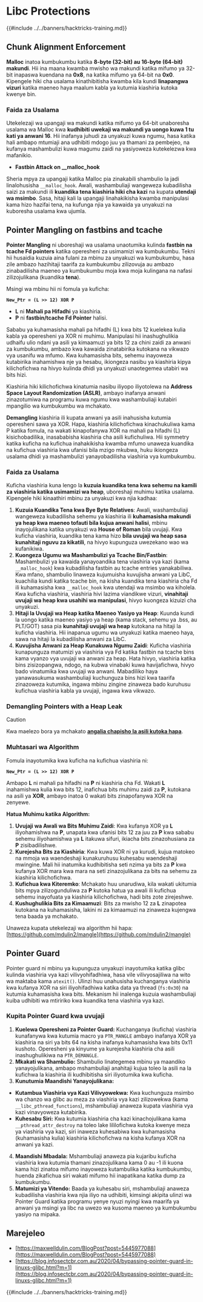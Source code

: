 # Libc Protections

{{#include ../../banners/hacktricks-training.md}}

## Chunk Alignment Enforcement

**Malloc** inatoa kumbukumbu katika **8-byte (32-bit) au 16-byte (64-bit) makundi**. Hii ina maana kwamba mwisho wa makundi katika mifumo ya 32-bit inapaswa kuendana na **0x8**, na katika mifumo ya 64-bit na **0x0**. Kipengele hiki cha usalama kinathibitisha kwamba kila kundi **linapangwa vizuri** katika maeneo haya maalum kabla ya kutumia kiashiria kutoka kwenye bin.

### Faida za Usalama

Utekelezaji wa upangaji wa makundi katika mifumo ya 64-bit unaboresha usalama wa Malloc kwa **kudhibiti uwekaji wa makundi ya uongo kuwa 1 tu kati ya anwani 16**. Hii inafanya juhudi za unyakuzi kuwa ngumu, hasa katika hali ambapo mtumiaji ana udhibiti mdogo juu ya thamani za pembejeo, na kufanya mashambulizi kuwa magumu zaidi na yasiyoweza kutekelezwa kwa mafanikio.

- **Fastbin Attack on \_\_malloc_hook**

Sheria mpya za upangaji katika Malloc pia zinakabili shambulio la jadi linalohusisha `__malloc_hook`. Awali, washambuliaji wangeweza kubadilisha saizi za makundi ili **kuandika tena kiashiria hiki cha kazi** na kupata **utendaji wa msimbo**. Sasa, hitaji kali la upangaji linahakikisha kwamba manipulasi kama hizo hazifai tena, na kufunga njia ya kawaida ya unyakuzi na kuboresha usalama kwa ujumla.

## Pointer Mangling on fastbins and tcache

**Pointer Mangling** ni uboreshaji wa usalama unaotumika kulinda **fastbin na tcache Fd pointers** katika operesheni za usimamizi wa kumbukumbu. Tekni hii husaidia kuzuia aina fulani za mbinu za unyakuzi wa kumbukumbu, hasa zile ambazo hazihitaji taarifa za kumbukumbu zilizovuja au ambazo zinabadilisha maeneo ya kumbukumbu moja kwa moja kulingana na nafasi zilizojulikana (kuandika **tena**).

Msingi wa mbinu hii ni fomula ya kuficha:

**`New_Ptr = (L >> 12) XOR P`**

- **L** ni **Mahali pa Hifadhi** ya kiashiria.
- **P** ni **fastbin/tcache Fd Pointer** halisi.

Sababu ya kuhamasisha mahali pa hifadhi (L) kwa bits 12 kuelekea kulia kabla ya operesheni ya XOR ni muhimu. Manipulasi hii inashughulikia udhaifu ulio ndani ya asili ya kimaamuzi ya bits 12 za chini zaidi za anwani za kumbukumbu, ambazo kwa kawaida zinatabirika kutokana na vikwazo vya usanifu wa mfumo. Kwa kuhamasisha bits, sehemu inayoweza kutabirika inahamishwa nje ya hesabu, ikiongeza nasibu ya kiashiria kipya kilichofichwa na hivyo kulinda dhidi ya unyakuzi unaotegemea utabiri wa bits hizi.

Kiashiria hiki kilichofichwa kinatumia nasibu iliyopo iliyotolewa na **Address Space Layout Randomization (ASLR)**, ambayo inafanya anwani zinazotumiwa na programu kuwa ngumu kwa washambuliaji kutabiri mpangilio wa kumbukumbu wa mchakato.

**Demangling** kiashiria ili kupata anwani ya asili inahusisha kutumia operesheni sawa ya XOR. Hapa, kiashiria kilichofichwa kinachukuliwa kama P katika fomula, na wakati kinapofanywa XOR na mahali pa hifadhi (L) kisichobadilika, inasababisha kiashiria cha asili kufichuliwa. Hii symmetry katika kuficha na kufichua inahakikisha kwamba mfumo unaweza kuandika na kufichua viashiria kwa ufanisi bila mzigo mkubwa, huku ikiongeza usalama dhidi ya mashambulizi yanayobadilisha viashiria vya kumbukumbu.

### Faida za Usalama

Kuficha viashiria kuna lengo la **kuzuia kuandika tena kwa sehemu na kamili za viashiria katika usimamizi wa heap**, uboreshaji muhimu katika usalama. Kipengele hiki kinaathiri mbinu za unyakuzi kwa njia kadhaa:

1. **Kuzuia Kuandika Tena kwa Bye Byte Relatives**: Awali, washambuliaji wangeweza kubadilisha sehemu ya kiashiria ili **kuhamasisha makundi ya heap kwa maeneo tofauti bila kujua anwani halisi**, mbinu inayojulikana katika unyakuzi wa **House of Roman** bila uvujaji. Kwa kuficha viashiria, kuandika tena kama hizo **bila uvujaji wa heap sasa kunahitaji nguvu za kikatili**, na hivyo kupunguza uwezekano wao wa kufanikiwa.
2. **Kuongeza Ugumu wa Mashambulizi ya Tcache Bin/Fastbin**: Mashambulizi ya kawaida yanayoandika tena viashiria vya kazi (kama `__malloc_hook`) kwa kubadilisha fastbin au tcache entries yanakabiliwa. Kwa mfano, shambulio linaweza kujumuisha kuvujisha anwani ya LibC, kuachilia kundi katika tcache bin, na kisha kuandika tena kiashiria cha Fd ili kuhamasisha kwa `__malloc_hook` kwa utendaji wa msimbo wa kiholela. Kwa kuficha viashiria, viashiria hivi lazima viandikwe vizuri, **vinahitaji uvujaji wa heap kwa usahihi wa manipulasi**, hivyo kuongeza kizuizi cha unyakuzi.
3. **Hitaji la Uvujaji wa Heap katika Maeneo Yasiyo ya Heap**: Kuunda kundi la uongo katika maeneo yasiyo ya heap (kama stack, sehemu ya .bss, au PLT/GOT) sasa pia **kunahitaji uvujaji wa heap** kutokana na hitaji la kuficha viashiria. Hii inapanua ugumu wa unyakuzi katika maeneo haya, sawa na hitaji la kubadilisha anwani za LibC.
4. **Kuvujisha Anwani za Heap Kunakuwa Ngumu Zaidi**: Kuficha viashiria kunapunguza matumizi ya viashiria vya Fd katika fastbin na tcache bins kama vyanzo vya uvujaji wa anwani za heap. Hata hivyo, viashiria katika bins zisizopangwa, ndogo, na kubwa vinabaki kuwa havijafichwa, hivyo bado vinatumika kwa uvujaji wa anwani. Mabadiliko haya yanawasukuma washambuliaji kuchunguza bins hizi kwa taarifa zinazoweza kutumika, ingawa mbinu zingine zinaweza bado kuruhusu kufichua viashiria kabla ya uvujaji, ingawa kwa vikwazo.

### **Demangling Pointers with a Heap Leak**

> [!CAUTION]
> Kwa maelezo bora ya mchakato [**angalia chapisho la asili kutoka hapa**](https://maxwelldulin.com/BlogPost?post=5445977088).

### Muhtasari wa Algorithm

Fomula inayotumika kwa kuficha na kufichua viashiria ni:

**`New_Ptr = (L >> 12) XOR P`**

Ambapo **L** ni mahali pa hifadhi na **P** ni kiashiria cha Fd. Wakati **L** inahamishwa kulia kwa bits 12, inafichua bits muhimu zaidi za **P**, kutokana na asili ya **XOR**, ambayo inatoa 0 wakati bits zinapofanywa XOR na zenyewe.

**Hatua Muhimu katika Algorithm:**

1. **Uvujaji wa Awali wa Bits Muhimu Zaidi**: Kwa kufanya XOR ya **L** iliyohamishwa na **P**, unapata kwa ufanisi bits 12 za juu za **P** kwa sababu sehemu iliyohamishwa ya **L** itakuwa sifuri, ikiacha bits zinazohusiana za **P** zisibadilishwe.
2. **Kurejesha Bits za Kiashiria**: Kwa kuwa XOR ni ya kurudi, kujua matokeo na mmoja wa waendeshaji kunakuruhusu kuhesabu waendeshaji mwingine. Mali hii inatumika kudhibitisha seti nzima ya bits za **P** kwa kufanya XOR mara kwa mara na seti zinazojulikana za bits na sehemu za kiashiria kilichofichwa.
3. **Kufichua kwa Kiteremko**: Mchakato huu unarudiwa, kila wakati ukitumia bits mpya zilizogunduliwa za **P** kutoka hatua ya awali ili kufichua sehemu inayofuata ya kiashiria kilichofichwa, hadi bits zote zirejeshwe.
4. **Kushughulikia Bits za Kimaamuzi**: Bits za mwisho 12 za **L** zinapotea kutokana na kuhamasisha, lakini ni za kimaamuzi na zinaweza kujengwa tena baada ya mchakato.

Unaweza kupata utekelezaji wa algorithm hii hapa: [https://github.com/mdulin2/mangle](https://github.com/mdulin2/mangle)

## Pointer Guard

Pointer guard ni mbinu ya kupunguza unyakuzi inayotumika katika glibc kulinda viashiria vya kazi vilivyohifadhiwa, hasa vile vilivyosajiliwa na wito wa maktaba kama `atexit()`. Ulinzi huu unahusisha kuchanganya viashiria kwa kufanya XOR na siri iliyohifadhiwa katika data ya thread (`fs:0x30`) na kutumia kuhamasisha kwa bits. Mekanism hii inalenga kuzuia washambuliaji kuiba udhibiti wa mtiririko kwa kuandika tena viashiria vya kazi.

### **Kupita Pointer Guard kwa uvujaji**

1. **Kuelewa Operesheni za Pointer Guard:** Kuchanganya (kuficha) viashiria kunafanywa kwa kutumia macro ya `PTR_MANGLE` ambayo inafanya XOR ya kiashiria na siri ya bits 64 na kisha inafanya kuhamasisha kwa bits 0x11 kushoto. Operesheni ya kinyume ya kurejesha kiashiria cha asili inashughulikiwa na `PTR_DEMANGLE`.
2. **Mkakati wa Shambulio:** Shambulio linategemea mbinu ya maandiko yanayojulikana, ambapo mshambuliaji anahitaji kujua toleo la asili na la kufichwa la kiashiria ili kudhibitisha siri iliyotumika kwa kuficha.
3. **Kunutumia Maandishi Yanayojulikana:**
- **Kutambua Viashiria vya Kazi Vilivyowekwa:** Kwa kuchunguza msimbo wa chanzo wa glibc au meza za viashiria vya kazi zilizowekwa (kama `__libc_pthread_functions`), mshambuliaji anaweza kupata viashiria vya kazi vinavyoweza kutabirika.
- **Kuhesabu Siri:** Kwa kutumia kiashiria cha kazi kinachojulikana kama `__pthread_attr_destroy` na toleo lake lililofichwa kutoka kwenye meza ya viashiria vya kazi, siri inaweza kuhesabiwa kwa kuhamasisha (kuhamasisha kulia) kiashiria kilichofichwa na kisha kufanya XOR na anwani ya kazi.
4. **Maandishi Mbadala:** Mshambuliaji anaweza pia kujaribu kuficha viashiria kwa kutumia thamani zinazojulikana kama 0 au -1 ili kuona kama hizi zinatoa mifumo inayoweza kutambulika katika kumbukumbu, huenda zikafichua siri wakati mifumo hii inapatikana katika dump za kumbukumbu.
5. **Matumizi ya Vitendo:** Baada ya kuhesabu siri, mshambuliaji anaweza kubadilisha viashiria kwa njia iliyo na udhibiti, kimsingi akipita ulinzi wa Pointer Guard katika programu yenye nyuzi nyingi kwa maarifa ya anwani ya msingi ya libc na uwezo wa kusoma maeneo ya kumbukumbu yasiyo na mipaka.

## Marejeleo

- [https://maxwelldulin.com/BlogPost?post=5445977088](https://maxwelldulin.com/BlogPost?post=5445977088)
- [https://blog.infosectcbr.com.au/2020/04/bypassing-pointer-guard-in-linuxs-glibc.html?m=1](https://blog.infosectcbr.com.au/2020/04/bypassing-pointer-guard-in-linuxs-glibc.html?m=1)

{{#include ../../banners/hacktricks-training.md}}
